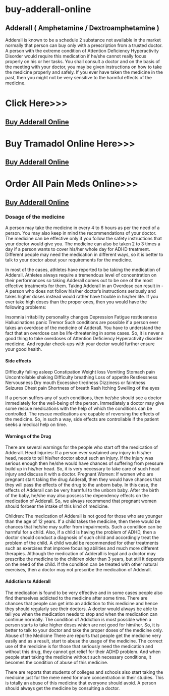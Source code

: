 # buy-adderall-online
<h2>Adderall ( Amphetamine / Dextroamphetamine )</h2>
Adderall is known to be a schedule 2 substance not available in the market normally that person can buy only with a prescription from a trusted doctor. A person with the extreme condition of Attention Deficiency Hyperactivity Disorder would require this medication if he/she cannot really focus properly on his or her tasks. You shall consult a doctor and on the basis of the meeting with your doctor, you may be given instructions on how to take the medicine properly and safely. If you ever have taken the medicine in the past, then you might not be very sensitive to the harmful effects of the medicine. 

<h1>Click Here>>></h1><h2><a href="https://bit.ly/2XNUhBz">Buy Adderall Online</a></h2>

<h1>Buy Tramadol Online Here>>></h1><h2><a href="https://bit.ly/2XNUhBz">Buy Adderall Online</a></h2>

<h1>Order All Pain Meds Online>>></h1><h2><a href="https://bit.ly/2XNUhBz">Buy Adderall Online</a></h2>

<h3>Dosage of the medicine</h3> 
A person may take the medicine in every 4 to 6 hours as per the need of a person. You may also keep in mind the recommendations of your doctor. The medicine can be effective only if you follow the safety instructions that your doctor would give you. The medicine can also be taken 2 to 3 times a day if a person wants to cover his/her whole day for ADHD treatment. 
Different people may need the medication in different ways, so it is better to talk to your doctor about your requirements for the medicine.

In most of the cases, athletes have reported to be taking the medication of Adderall. Athletes always require a tremendous level of concentration on their performances so taking Adderall comes out to be one of the most effective treatments for them. 
Taking Adderall in an Overdose can result in - A person who does not follow his/her doctor’s instructions seriously and takes higher doses instead would rather have trouble in his/her life. If you ever take high doses than the proper ones, then you would have the following problems: 

Insomnia
irritability 
personality changes
Depression
Fatigue
restlessness
Hallucinations
panic
Tremor
Such conditions are possible if a person ever takes an overdose of the medicine of Adderall. You have to understand the fact that an overdose can be life-threatening in some cases. So, it is never a good thing to take overdoses of Attention Deficiency Hyperactivity disorder medicine. And regular check-ups with your doctor would further ensure your good health. 

<h4>Side effects</h4>

Difficulty falling asleep
Constipation
Weight loss
Vomiting
Stomach pain
Uncontrollable shaking 
Difficulty breathing
Loss of appetite
Restlessness
Nervousness
Dry mouth
Excessive tiredness
Dizziness or faintness
Seizures
Chest pain
Shortness of breath
Rash
Itching
Swelling of the eyes

If a person suffers any of such conditions, then he/she should see a doctor immediately for the well-being of the person. Immediately a doctor may give some rescue medications with the help of which the conditions can be controlled. The rescue medications are capable of reversing the effects of the medicine. So, in such a way, side effects are controllable if the patient seeks a medical help on time. 

<h4>Warnings of the Drug</h4>

There are several warnings for the people who start off the medication of Adderall.
Head Injuries: If a person ever sustained any injury in his/her head, needs to tell his/her doctor about such an injury. If the injury was serious enough then he/she would have chances of suffering from pressure build up in his/her head. So, it is very necessary to take care of such head injury and discuss it with a doctor. 
Pregnant Women: If women who are pregnant start taking the drug Adderall, then they would have chances that they will pass the effects of the drug to the unborn baby. In this case, the effects of Adderall can be very harmful to the unborn baby. After the birth of the baby, he/she may also possess the dependency effects on the medication of Adderall. So, we always recommend that pregnant women should forbear the intake of this kind of medicine.

Children: The medication of Adderall is not good for those who are younger than the age of 12 years. If a child takes the medicine, then there would be chances that he/she may suffer from impairments. Such a condition can be harmful for a child. Also, if a child is having the problem of ADHD, then a doctor should conduct a diagnosis of such child and accordingly treat the problem of the child. A child would be recommended for other treatments such as exercises that improve focusing abilities and much more different therapies. Although the medication of Adderall is legal and a doctor may prescribe the medicine to the children older than 3 years, but still it depends on the need of the child. If the condition can be treated with other natural exercises, then a doctor may not prescribe the medication of Adderall. 

<h4>Addiction to Adderall</h4>
The medication is found to be very effective and in some cases people also find themselves addicted to the medicine after some time. There are chances that people can get into an addiction to this medicine and hence they should regularly see their doctors. A doctor would always be able to tell you when the medication needs to stop and when the medication can continue normally. 
The condition of Addiction is most possible when a person starts to take higher doses which are not good for him/her. So, it is better to talk to your doctor and take the proper doses of the medicine only. 
Abuse of the Medicine 
There are reports that people get the medicine very easily and as a result, start to abuse the usage of the medicine. The correct use of the medicine is for those that seriously need the medication and without this drug, they cannot get relief for their ADHD problem. And when people start taking the medicine without such necessary conditions, it becomes the condition of abuse of this medicine. 

There are reports that students of colleges and schools also start taking the medicine just for the mere need for more concentration in their studies. This is totally an abuse of this medicine that everyone should avoid. A person should always get the medicine by consulting a doctor. 

